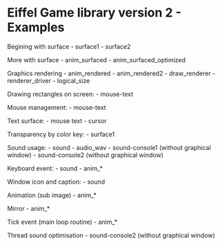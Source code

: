 Eiffel Game library version 2 - Examples
========================================


Begining with surface
	- surface1
	- surface2

More with surface
	- anim_surfaced
	- anim_surfaced_optimized

Graphics rendering
	- anim_rendered
	- anim_rendered2
	- draw_renderer
	- renderer_driver
	- logical_size

Drawing rectangles on screen:
	- mouse-text

Mouse management:
	- mouse-text

Text surface:
	- mouse text
	- cursor

Transparency by color key:
	- surface1

Sound usage:
	- sound
	- audio_wav
	- sound-console1 (without graphical window)
	- sound-console2 (without graphical window)

Keyboard event:
	- sound
	- anim_*

Window icon and caption:
	- sound

Animation (sub image)
	- anim_*

Mirror
	- anim_*

Tick event (main loop routine)
	- anim_*

Thread sound optimisation
	- sound-console2 (without graphical window)
